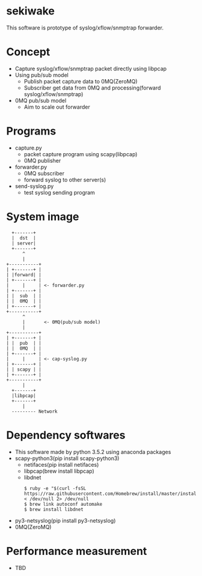 # sekiwake
This software is prototype of syslog/xflow/snmptrap forwarder.

# Concept
- Capture syslog/xflow/snmptrap packet directly using libpcap
- Using pub/sub model
  - Publish packet capture data to 0MQ(ZeroMQ)
  - Subscriber get data from 0MQ and processing(forward syslog/xflow/snmptrap)
- 0MQ pub/sub model
  - Aim to scale out forwarder

# Programs
- capture.py
  - packet capture program using scapy(libpcap)
  - 0MQ publisher
- forwarder.py
  - 0MQ subscriber
  - forward syslog to other server(s)
- send-syslog.py
  - test syslog sending program

# System image
```
  +-------+
  |  dst  |
  | server|
  +-------+
      ^
      |
+-----------+
| +-------+ |
| |forward| |
| +-------+ |
|     |     | <- forwarder.py
| +-------+ |
| |  sub  | |
| |  0MQ  | |
| +-------+ |
+-----------+
      ^
      |       <- 0MQ(pub/sub model)
      |
+-----------+
| +-------+ |
| |  pub  | |
| |  0MQ  | |
| +-------+ |
|     |     | <- cap-syslog.py
| +-------+ |
| | scapy | |
| +-------+ |
+-----------+
      |
  +-------+
  |libpcap|
  +-------+
      |
  --------- Network

```

# Dependency softwares
- This software made by python 3.5.2 using anaconda packages
- scapy-python3(pip install scapy-python3)
  - netifaces(pip install netifaces)
  - libpcap(brew install libpcap)
  - libdnet
    ```
    $ ruby -e "$(curl -fsSL https://raw.githubusercontent.com/Homebrew/install/master/install)" < /dev/null 2> /dev/null
    $ brew link autoconf automake
    $ brew install libdnet
    ```
- py3-netsyslog(pip install py3-netsyslog)
- 0MQ(ZeroMQ)


# Performance measurement
- TBD
